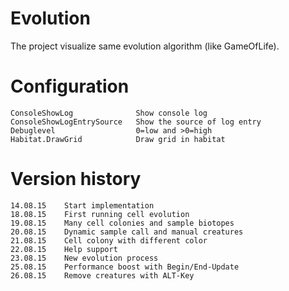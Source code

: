 Evolution
=========

The project visualize same evolution algorithm (like GameOfLife).

Configuration
=============

    ConsoleShowLog              Show console log              
    ConsoleShowLogEntrySource   Show the source of log entry
    Debuglevel                  0=low and >0=high
    Habitat.DrawGrid            Draw grid in habitat

Version history
===============

    14.08.15    Start implementation
    18.08.15    First running cell evolution
    19.08.15    Many cell colonies and sample biotopes
    20.08.15    Dynamic sample call and manual creatures
    21.08.15    Cell colony with different color
    22.08.15    Help support
    23.08.15    New evolution process
    25.08.15    Performance boost with Begin/End-Update
    26.08.15    Remove creatures with ALT-Key
